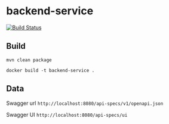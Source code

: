 # backend-service
[![Build Status](https://travis-ci.org/fri-pointer/backend-service.svg?branch=master)](https://travis-ci.org/fri-pointer/backend-service)

## Build 

`mvn clean package`

`docker build -t backend-service .`

## Data

Swagger url `http://localhost:8080/api-specs/v1/openapi.json`

Swagger UI `http://localhost:8080/api-specs/ui`
